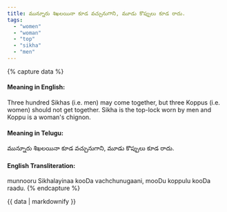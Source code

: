 ```yaml
---
title: మున్నూరు శిఖలయినా కూడ వచ్చునుగాని, మూడు కొప్పులు కూడ రాదు.
tags:
  - "women"
  - "woman"
  - "top"
  - "sikha"
  - "men"
---
```


{% capture data %}
#### Meaning in English:
Three hundred Sikhas (i.e. men) may come together, but three Koppus (i.e. women) should not get together.
Sikha is the top-lock worn by men and Koppu is a woman's chignon.

#### Meaning in Telugu:
మున్నూరు శిఖలయినా కూడ వచ్చునుగాని, మూడు కొప్పులు కూడ రాదు.

#### English Transliteration:
munnooru Sikhalayinaa kooDa vachchunugaani, mooDu koppulu kooDa raadu.
{% endcapture %}

<div class="notice">{{ data | markdownify }}</div>

